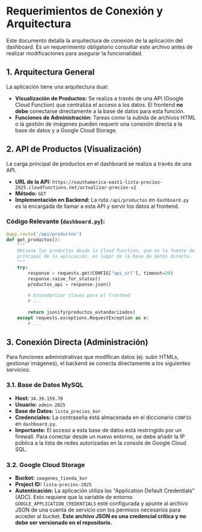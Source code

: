 # Requerimientos de Conexión y Arquitectura

Este documento detalla la arquitectura de conexión de la aplicación del dashboard. Es un requerimiento obligatorio consultar este archivo antes de realizar modificaciones para asegurar la funcionalidad.

## 1. Arquitectura General

La aplicación tiene una arquitectura dual:

-   **Visualización de Productos:** Se realiza a través de una API (Google Cloud Function) que centraliza el acceso a los datos. El frontend **no debe** conectarse directamente a la base de datos para esta función.
-   **Funciones de Administración:** Tareas como la subida de archivos HTML o la gestión de imágenes pueden requerir una conexión directa a la base de datos y a Google Cloud Storage.

## 2. API de Productos (Visualización)

La carga principal de productos en el dashboard se realiza a través de una API.

-   **URL de la API:** `https://southamerica-east1-lista-precios-2025.cloudfunctions.net/actualizar-precios-v2`
-   **Método:** `GET`
-   **Implementación en Backend:** La ruta `/api/productos` en `dashboard.py` es la encargada de llamar a esta API y servir los datos al frontend.

### Código Relevante (`dashboard.py`):
```python
@app.route('/api/productos')
def get_productos():
    """
    Obtiene los productos desde la Cloud Function, que es la fuente de datos
    principal de la aplicación, en lugar de la base de datos directa.
    """
    try:
        response = requests.get(CONFIG["api_url"], timeout=20)
        response.raise_for_status()
        productos_api = response.json()
        
        # Estandarizar claves para el frontend
        # ...
            
        return jsonify(productos_estandarizados)
    except requests.exceptions.RequestException as e:
        # ...
```

## 3. Conexión Directa (Administración)

Para funciones administrativas que modifican datos (ej. subir HTMLs, gestionar imágenes), el backend se conecta directamente a los siguientes servicios:

### 3.1. Base de Datos MySQL

-   **Host:** `34.39.159.70`
-   **Usuario:** `admin-2025`
-   **Base de Datos:** `lista_precios_kor`
-   **Credenciales:** La contraseña está almacenada en el diccionario `CONFIG` en `dashboard.py`.
-   **Importante:** El acceso a esta base de datos está restringido por un firewall. Para conectar desde un nuevo entorno, se debe añadir la IP pública a la lista de redes autorizadas en la consola de Google Cloud SQL.

### 3.2. Google Cloud Storage

-   **Bucket:** `imagenes_tienda_kor`
-   **Project ID:** `lista-precios-2025`
-   **Autenticación:** La aplicación utiliza las "Application Default Credentials" (ADC). Esto requiere que la variable de entorno `GOOGLE_APPLICATION_CREDENTIALS` esté configurada y apunte al archivo JSON de una cuenta de servicio con los permisos necesarios para acceder al bucket. **Este archivo JSON es una credencial crítica y no debe ser versionado en el repositorio.**
